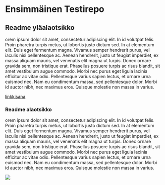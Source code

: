 # Ensimmäinen Testirepo

## Readme yläalaotsikko

orem ipsum dolor sit amet, consectetur adipiscing elit. In id volutpat felis. Proin pharetra turpis metus, ut lobortis justo dictum sed. In at elementum elit. Duis eget fermentum magna. Vivamus semper hendrerit purus, vel iaculis nisi pellentesque ac. Aenean hendrerit, justo ut feugiat imperdiet, ex massa aliquam mauris, vel venenatis elit magna ut turpis. Donec ornare gravida sem, non tristique erat. Phasellus posuere turpis ac risus blandit, sit amet vestibulum augue commodo. Morbi nec purus eget ligula lacinia efficitur ac vitae odio. Pellentesque varius sapien lectus, et ornare urna euismod nec. Nam eu condimentum massa, sed pellentesque dolor. Morbi id auctor nibh, nec maximus eros. Quisque molestie non massa in varius.

[linkkisana](http://www.lipsum.com/feed/html)

### Readme alaotsikko

orem ipsum dolor sit amet, consectetur adipiscing elit. In id volutpat felis. Proin pharetra turpis metus, ut lobortis justo dictum sed. In at elementum elit. Duis eget fermentum magna. Vivamus semper hendrerit purus, vel iaculis nisi pellentesque ac. Aenean hendrerit, justo ut feugiat imperdiet, ex massa aliquam mauris, vel venenatis elit magna ut turpis. Donec ornare gravida sem, non tristique erat. Phasellus posuere turpis ac risus blandit, sit amet vestibulum augue commodo. Morbi nec purus eget ligula lacinia efficitur ac vitae odio. Pellentesque varius sapien lectus, et ornare urna euismod nec. Nam eu condimentum massa, sed pellentesque dolor. Morbi id auctor nibh, nec maximus eros. Quisque molestie non massa in varius.

![](http://store.alfacleaning.fi/uploads/18/hetty_vacuum_cleaner.jpg)


